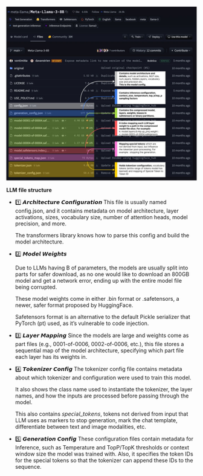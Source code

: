 ![alt text](image-5.png)

   **LLM file structure**

- 1️⃣ 𝘼𝙧𝙘𝙝𝙞𝙩𝙚𝙘𝙩𝙪𝙧𝙚 𝘾𝙤𝙣𝙛𝙞𝙜𝙪𝙧𝙖𝙩𝙞𝙤𝙣
    This file is usually named config.json, and it contains metadata on model architecture, layer activations, sizes, vocabulary size, number of attention heads, model precision, and more. 

    The transformers library knows how to parse this config and build the model architecture. 

- 2️⃣ 𝙈𝙤𝙙𝙚𝙡 𝙒𝙚𝙞𝙜𝙝𝙩𝙨

    Due to LLMs having B of parameters, the models are usually split into parts for safer download, as no one would like to download an 800GB model and get a network error, ending up with the entire model file being corrupted. 

    These model weights come in either .bin format or .safetensors, a newer, safer format proposed by HuggingFace.

    Safetensors format is an alternative to the default Pickle serializer that PyTorch (pt) used, as it’s vulnerable to code injection.

- 3️⃣ 𝙇𝙖𝙮𝙚𝙧 𝙈𝙖𝙥𝙥𝙞𝙣𝙜
    Since the models are large and weights come as part files (e.g., 0001-of-0006, 0002-of-0006, etc.), this file stores a sequential map of the model architecture, specifying which part file each layer has its weights in.

- 4️⃣ 𝙏𝙤𝙠𝙚𝙣𝙞𝙯𝙚𝙧 𝘾𝙤𝙣𝙛𝙞𝙜
    The tokenizer config file contains metadata about which tokenizer and configuration were used to train this model. 

    It also shows the class name used to instantiate the tokenizer, the layer names, and how the inputs are processed before passing through the model.

    This also contains 𝘴𝘱𝘦𝘤𝘪𝘢𝘭_𝘵𝘰𝘬𝘦𝘯𝘴, tokens not derived from input that LLM uses as markers to stop generation, mark the chat template, differentiate between text and image modalities, etc.

- 5️⃣ 𝙂𝙚𝙣𝙚𝙧𝙖𝙩𝙞𝙤𝙣 𝘾𝙤𝙣𝙛𝙞𝙜
    These configuration files contain metadata for Inference, such as Temperature and TopP/TopK thresholds or context window size the model was trained with. Also, it specifies the token IDs for the special tokens so that the tokenizer can append these IDs to the sequence.